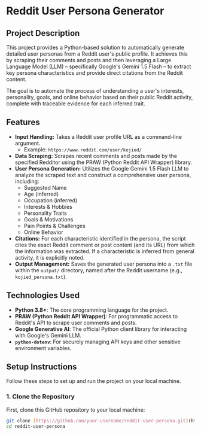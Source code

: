 # Reddit User Persona Generator

## Project Description

This project provides a Python-based solution to automatically generate detailed user personas from a Reddit user's public profile. It achieves this by scraping their comments and posts and then leveraging a Large Language Model (LLM) – specifically Google's Gemini 1.5 Flash – to extract key persona characteristics and provide direct citations from the Reddit content.

The goal is to automate the process of understanding a user's interests, personality, goals, and online behavior based on their public Reddit activity, complete with traceable evidence for each inferred trait.

## Features

* **Input Handling:** Takes a Reddit user profile URL as a command-line argument.
    * Example: `https://www.reddit.com/user/kojied/`
* **Data Scraping:** Scrapes recent comments and posts made by the specified Redditor using the PRAW (Python Reddit API Wrapper) library.
* **User Persona Generation:** Utilizes the Google Gemini 1.5 Flash LLM to analyze the scraped text and construct a comprehensive user persona, including:
    * Suggested Name
    * Age (inferred)
    * Occupation (inferred)
    * Interests & Hobbies
    * Personality Traits
    * Goals & Motivations
    * Pain Points & Challenges
    * Online Behavior
* **Citations:** For each characteristic identified in the persona, the script cites the exact Reddit comment or post content (and its URL) from which the information was extracted. If a characteristic is inferred from general activity, it is explicitly noted.
* **Output Management:** Saves the generated user persona into a `.txt` file within the `output/` directory, named after the Reddit username (e.g., `kojied_persona.txt`).

## Technologies Used

* **Python 3.8+**: The core programming language for the project.
* **PRAW (Python Reddit API Wrapper)**: For programmatic access to Reddit's API to scrape user comments and posts.
* **Google Generative AI**: The official Python client library for interacting with Google's Gemini LLM.
* **`python-dotenv`**: For securely managing API keys and other sensitive environment variables.

## Setup Instructions

Follow these steps to set up and run the project on your local machine.

### 1. Clone the Repository

First, clone this GitHub repository to your local machine:

```bash
git clone [https://github.com/your-username/reddit-user-persona.git](https://github.com/your-username/reddit-user-persona.git)
cd reddit-user-persona